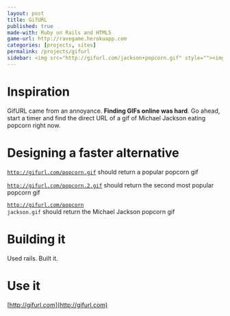 ```yaml
---
layout: post
title: GifURL
published: true
made-with: Ruby on Rails and HTML5
game-url: http://ravegame.herokuapp.com
categories: [projects, sites]
permalink: /projects/gifurl
sidebar: <img src="http://gifurl.com/jackson+popcorn.gif" style=""><img src="http://gifurl.com/science.gif" style="margin-top:10px"><img src="http://gifurl.com/racist.gif" style="margin-top:10px"><img src="http://gifurl.com/dance.gif" style="margin-top:10px">
---
```


# Inspiration

GifURL came from an annoyance. **Finding GIFs online was hard**. Go ahead, <a onclick="$('#timer').text('TIMER!')">start a timer</a> and find the direct URL of a gif of Michael Jackson eating popcorn right now.

<div id="timer"></div>

# Designing a faster alternative

<code>http://gifurl.com/popcorn.gif</code> should return a popular popcorn gif

<code>http://gifurl.com/popcorn.2.gif</code> should return the second most popular popcorn gif

<code>http://gifurl.com/popcorn jackson.gif</code> should return the Michael Jackson popcorn gif

# Building it

Used rails. Built it.

# Use it

[http://gifurl.com](http://gifurl.com)